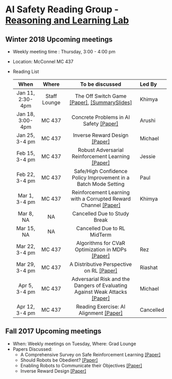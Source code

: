# AI Safety Reading Group - [Reasoning and Learning Lab](http://rl.cs.mcgill.ca/index.html)


## Winter 2018 Upcoming meetings
- Weekly meeting time : Thursday, 3:00 - 4:00 pm
- Location: McConnel MC 437
- Reading List


  | When              | Where         | To be discussed                                                               | Led By|
  |:-----------------:|:-------------:|:-----------------------------------------------------------------------------:|:------|
  |Jan 11, 2:30-4pm| Staff Lounge| The Off Switch Game [[Paper]](https://arxiv.org/pdf/1611.08219.pdf), [[SummarySlides]](https://github.com/kkhetarpal/Literature/blob/master/RL/ReadingList/OffSwitchGame.pdf)| Khimya |
  |Jan 18, 3:00-4pm| MC  437| Concrete Problems in AI Safety [[Paper]](https://arxiv.org/pdf/1606.06565.pdf)| Arushi |
  |Jan 25, 3-4 pm  | MC  437| Inverse Reward Design [[Paper]](https://arxiv.org/pdf/1711.02827.pdf)| Michael |
  |Feb 15, 3-4 pm  | MC 437 | Robust Adversarial Reinforcement Learning [[Paper]](https://arxiv.org/pdf/1703.02702.pdf)     | Jessie |
  |Feb 22, 3-4 pm  | MC 437 |  Safe/High Confidence Policy Improvement in a Batch Mode Setting   | Paul |
  |Mar 1, 3-4 pm  | MC 437 |  Reinforcement Learning with a Corrupted Reward Channel [[Paper]](http://static.ijcai.org/proceedings-2017/0656.pdf) | Khimya |
  |Mar 8, NA  | NA | Cancelled Due to Study Break  |
  |Mar 15, NA  | NA | Cancelled Due to RL MidTerm  |
  |Mar 22, 3-4 pm  | MC 437 | Algorithms for CVaR Optimization in MDPs [[Paper]](http://papers.nips.cc/paper/5246-algorithms-for-cvar-optimization-in-mdps.pdf) | Rez |
  |Mar 29, 3-4 pm  | MC 437 | A Distributive Perspective on RL [[Paper]](https://arxiv.org/pdf/1707.06887.pdf) | Riashat |
  |Apr 5, 3-4 pm  | MC 437 | Adversarial Risk and the Dangers of Evaluating Against Weak Attacks [[Paper]](https://arxiv.org/pdf/1802.05666.pdf) | Michael |
  |Apr 12, 3-4 pm  | MC 437 | Reading Exercise: AI Alignment [[Paper]](https://mailchi.mp/ff6340049bd0/alignment-newsletter-1) | Cancelled |


## Fall 2017 Upcoming meetings
- When: Weekly meetings on Tuesday, Where: Grad Lounge
- Papers Discussed:
  * A Comprehensive Survey on Safe Reinforcement Learning [[Paper]](http://jmlr.org/papers/v16/garcia15a.html)
  * Should Robots be Obedient? [[Paper]](https://arxiv.org/pdf/1705.09990.pdf)
  * Enabling Robots to Communicate their Objectives [[Paper]](https://arxiv.org/pdf/1702.03465.pdf)
  * Inverse Reward Design [[Paper]](https://arxiv.org/pdf/1711.02827.pdf)
